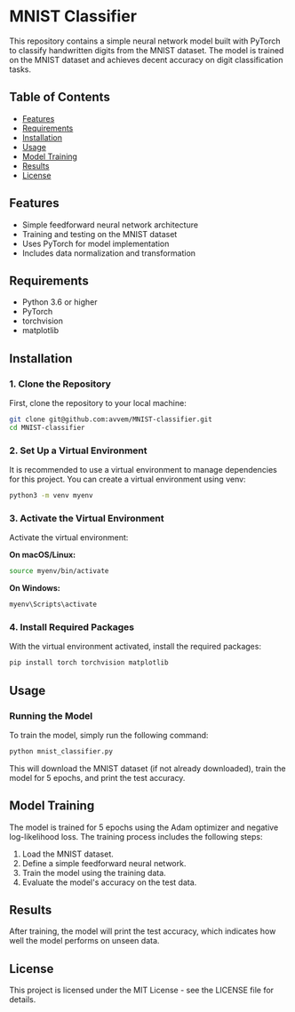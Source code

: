 # MNIST Classifier

This repository contains a simple neural network model built with PyTorch to classify handwritten digits from the MNIST dataset. The model is trained on the MNIST dataset and achieves decent accuracy on digit classification tasks.

## Table of Contents
- [Features](#features)
- [Requirements](#requirements)
- [Installation](#installation)
- [Usage](#usage)
- [Model Training](#model-training)
- [Results](#results)
- [License](#license)

## Features
- Simple feedforward neural network architecture
- Training and testing on the MNIST dataset
- Uses PyTorch for model implementation
- Includes data normalization and transformation

## Requirements
- Python 3.6 or higher
- PyTorch
- torchvision
- matplotlib

## Installation

### 1. Clone the Repository
First, clone the repository to your local machine:
```bash
git clone git@github.com:avvem/MNIST-classifier.git
cd MNIST-classifier
```

### 2. Set Up a Virtual Environment
It is recommended to use a virtual environment to manage dependencies for this project. You can create a virtual environment using venv:

```bash
python3 -m venv myenv
```

### 3. Activate the Virtual Environment
Activate the virtual environment:

**On macOS/Linux:**
```bash
source myenv/bin/activate
```

**On Windows:**
```bash
myenv\Scripts\activate
```

### 4. Install Required Packages
With the virtual environment activated, install the required packages:

```bash
pip install torch torchvision matplotlib
```

## Usage

### Running the Model
To train the model, simply run the following command:

```bash
python mnist_classifier.py
```

This will download the MNIST dataset (if not already downloaded), train the model for 5 epochs, and print the test accuracy.

## Model Training
The model is trained for 5 epochs using the Adam optimizer and negative log-likelihood loss. The training process includes the following steps:

1. Load the MNIST dataset.
2. Define a simple feedforward neural network.
3. Train the model using the training data.
4. Evaluate the model's accuracy on the test data.

## Results
After training, the model will print the test accuracy, which indicates how well the model performs on unseen data.

## License
This project is licensed under the MIT License - see the LICENSE file for details.